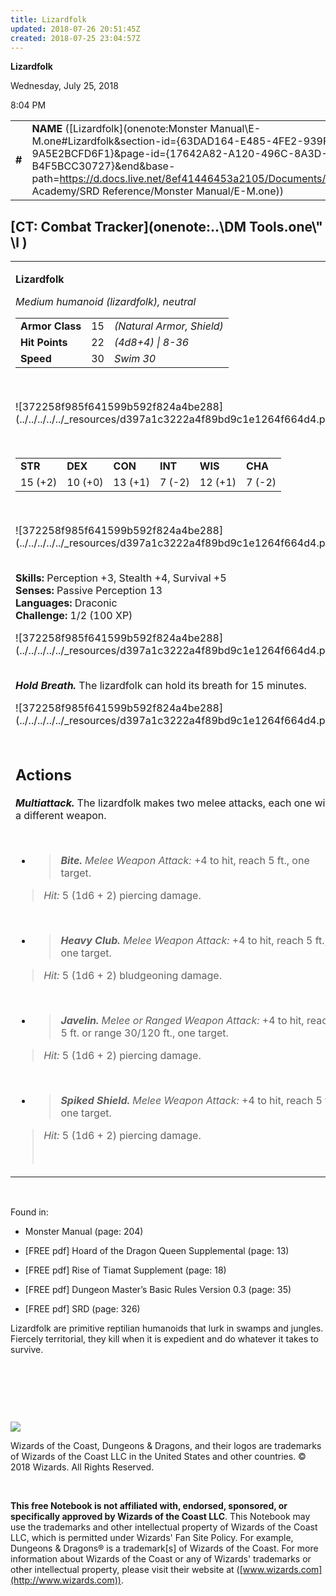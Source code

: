 ```yaml
---
title: Lizardfolk
updated: 2018-07-26 20:51:45Z
created: 2018-07-25 23:04:57Z
---
```


**Lizardfolk**

Wednesday, July 25, 2018

8:04 PM

|        |                                                                                                                                                                                                                                                                                              |        |        |        |     |       |        |
|--------|----------------------------------------------------------------------------------------------------------------------------------------------------------------------------------------------------------------------------------------------------------------------------------------------|--------|--------|--------|-----|-------|--------|
| **\#** | **NAME** ([Lizardfolk](onenote:Monster Manual\\E-M.one#Lizardfolk&section-id={63DAD164-E485-4FE2-939F-9A5E2BCFD6F1}&page-id={17642A82-A120-496C-8A3D-B4F5BCC30727}&end&base-path=https://d.docs.live.net/8ef41446453a2105/Documents/Adventure Academy/SRD Reference/Monster Manual/E-M.one)) | **15** | **22** | **22** | \-  | Notes | 100 XP |

## [CT: Combat Tracker](onenote:..\\DM Tools.one\\" \l )

<table><tbody><tr class="odd"><td><p><strong>Lizardfolk</strong></p><p><em>Medium humanoid (lizardfolk), neutral<br />
</em></p><table><tbody><tr class="odd"><td><strong>Armor Class</strong></td><td>15</td><td><em>(Natural Armor, Shield)</em></td></tr><tr class="even"><td><strong>Hit Points</strong></td><td>22</td><td><em>(4d8+4) | 8-36</em></td></tr><tr class="odd"><td><strong>Speed</strong></td><td>30</td><td><em>Swim 30</em></td></tr></tbody></table><p> </p><p>![372258f985f641599b592f824a4be288](../../../../../_resources/d397a1c3222a4f89bd9c1e1264f664d4.png)</p><p> </p><table><tbody><tr class="odd"><td><strong>STR</strong></td><td><strong>DEX</strong></td><td><strong>CON</strong></td><td><strong>INT</strong></td><td><strong>WIS</strong></td><td><strong>CHA</strong></td></tr><tr class="even"><td>15 (+2)</td><td>10 (+0)</td><td>13 (+1)</td><td>7 (-2)</td><td>12 (+1)</td><td>7 (-2)</td></tr></tbody></table><p> </p><p>![372258f985f641599b592f824a4be288](../../../../../_resources/d397a1c3222a4f89bd9c1e1264f664d4.png)</p><p><strong><br />
Skills:</strong> Perception +3, Stealth +4, Survival +5<br />
<strong>Senses:</strong> Passive Perception 13<br />
<strong>Languages:</strong> Draconic<br />
<strong>Challenge:</strong> 1/2 (100 XP)</p><p>![372258f985f641599b592f824a4be288](../../../../../_resources/d397a1c3222a4f89bd9c1e1264f664d4.png)</p><p><em><strong><br />
Hold Breath.</strong></em> The lizardfolk can hold its breath for 15 minutes.</p><p>![372258f985f641599b592f824a4be288](../../../../../_resources/d397a1c3222a4f89bd9c1e1264f664d4.png)</p><h2 id="actions"><strong><br />
Actions</strong></h2><p><em><strong>Multiattack.</strong></em> The lizardfolk makes two melee attacks, each one with a different weapon.</p><p> </p><ul><li><blockquote><p><em><strong>Bite.</strong> Melee Weapon Attack:</em> +4 to hit, reach 5 ft., one target.</p></blockquote></li></ul><blockquote><p><em>Hit:</em> 5 (1d6 + 2) piercing damage.</p></blockquote><p> </p><ul><li><blockquote><p><em><strong>Heavy Club.</strong> Melee Weapon Attack:</em> +4 to hit, reach 5 ft., one target.</p></blockquote></li></ul><blockquote><p><em>Hit:</em> 5 (1d6 + 2) bludgeoning damage.</p></blockquote><p> </p><ul><li><blockquote><p><em><strong>Javelin.</strong> Melee or Ranged Weapon Attack:</em> +4 to hit, reach 5 ft. or range 30/120 ft., one target.</p></blockquote></li></ul><blockquote><p><em>Hit:</em> 5 (1d6 + 2) piercing damage.</p></blockquote><p> </p><ul><li><blockquote><p><em><strong>Spiked Shield.</strong> Melee Weapon Attack:</em> +4 to hit, reach 5 ft., one target.</p></blockquote></li></ul><blockquote><p><em>Hit:</em> 5 (1d6 + 2) piercing damage.</p><p> </p></blockquote></td></tr></tbody></table>

 

Found in:

-   Monster Manual (page: 204)

-   \[FREE pdf\] Hoard of the Dragon Queen Supplemental (page: 13)

-   \[FREE pdf\] Rise of Tiamat Supplement (page: 18)

-   \[FREE pdf\] Dungeon Master’s Basic Rules Version 0.3 (page: 35)

-   \[FREE pdf\] SRD (page: 326)

Lizardfolk are primitive reptilian humanoids that lurk in swamps and jungles. Fiercely territorial, they kill when it is expedient and do whatever it takes to survive.

 

 

 

![](tmp\media\image2.png)

Wizards of the Coast, Dungeons & Dragons, and their logos are trademarks of Wizards of the Coast LLC in the United States and other countries. © 2018 Wizards. All Rights Reserved.

 

**This free Notebook is not affiliated with, endorsed, sponsored, or specifically approved by Wizards of the Coast LLC**. This Notebook may use the trademarks and other intellectual property of Wizards of the Coast LLC, which is permitted under Wizards' Fan Site Policy. For example, Dungeons & Dragons® is a trademark\[s\] of Wizards of the Coast. For more information about Wizards of the Coast or any of Wizards' trademarks or other intellectual property, please visit their website at ([www.wizards.com](http://www.wizards.com)).
